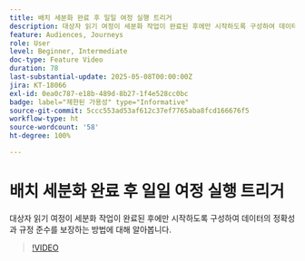 ```yaml
---
title: 배치 세분화 완료 후 일일 여정 실행 트리거
description: 대상자 읽기 여정이 세분화 작업이 완료된 후에만 시작하도록 구성하여 데이터의 정확성과 규정 준수를 보장하는 방법에 대해 알아봅니다.
feature: Audiences, Journeys
role: User
level: Beginner, Intermediate
doc-type: Feature Video
duration: 78
last-substantial-update: 2025-05-08T00:00:00Z
jira: KT-18066
exl-id: 0ea0c787-e18b-489d-8b27-1f4e528cc0bc
badge: label="제한된 가용성" type="Informative"
source-git-commit: 5ccc553ad53af612c37ef7765aba8fcd166676f5
workflow-type: ht
source-wordcount: '58'
ht-degree: 100%

---
```


# 배치 세분화 완료 후 일일 여정 실행 트리거



대상자 읽기 여정이 세분화 작업이 완료된 후에만 시작하도록 구성하여 데이터의 정확성과 규정 준수를 보장하는 방법에 대해 알아봅니다.

>[!VIDEO](https://video.tv.adobe.com/v/3458146/?learn=on&enablevpops)
